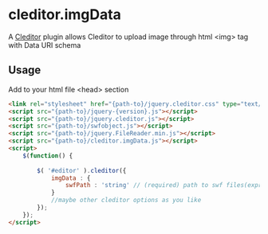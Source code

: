 cleditor.imgData
================

A [Cleditor](https://github.com/cleditor/cleditor) plugin allows Cleditor to upload image through html &lt;img> tag with
Data URI schema

Usage
-----

Add to your html file &lt;head&gt; section

```html
<link rel="stylesheet" href="{path-to}/jquery.cleditor.css" type="text/css" />
<script src="{path-to}/jquery-{version}.js"></script>
<script src="{path-to}/jquery.cleditor.js"></script>
<script src="{path-to}/swfobject.js"></script>
<script src="{path-to}/jquery.FileReader.min.js"></script>
<script src="{path-to}/cleditor.imgData.js"></script>
<script>
	$(function() {
		
		$( '#editor' ).cleditor({
			imgData : {
		    	swfPath : 'string' // (required) path to swf files(expressInstall.swf and filereader.swf)
			}
			//maybe other cleditor options as you like
	    });
	});
</script>
```
